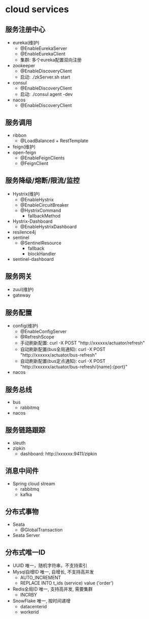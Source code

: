 # cloud services

## 服务注册中心
- eureka(维护)
  - @EnableEurekaServer
  - @EnableEurekaClient
  - 集群: 多个eureka配置双向注册
- zookeeper
  - @EnableDiscoveryClient
  - 启动: ./zkServer.sh start
- consul
  - @EnableDiscoveryClient
  - 启动: ./consul agent -dev
- nacos
  - @EnableDiscoveryClient

## 服务调用
- ribbon
  - @LoadBalanced + RestTemplate
- feign(维护)
- open-feign
  - @EnableFeignClients
  - @FeignClient

## 服务降级/熔断/限流/监控
- Hystrix(维护)
  - @EnableHystrix
  - @EnableCircuitBreaker
  - @HystrixCommand
    - fallbackMethod 
- Hystrix-Dashboard
  - @EnableHystrixDashboard
- resilence4j
- sentinel
  - @SentinelResource
    - fallback
    - blockHandler
- sentinel-dashboard

## 服务网关
- zuul(维护)
- gateway

## 服务配置
- config(维护)
  - @EnableConfigServer
  - @RefreshScope
  - 手动刷新配置: curl -X POST "http://xxxxxx/actuator/refresh"
  - 自动刷新配置(bus全局通知): curl -X POST "http://xxxxxx/actuator/bus-refresh"
  - 自动刷新配置(bus定点通知): curl -X POST "http://xxxxxx/actuator/bus-refresh/{name}:{port}"
- nacos

## 服务总线
- bus
  - rabbitmq 
- nacos

## 服务链路跟踪
- sleuth
- zipkin
  - dashboard: http://xxxxxx:9411/zipkin

## 消息中间件
- Spring cloud stream
  - rabbitmq
  - kafka

## 分布式事物
- Seata
  - @GlobalTransaction
- Seata Server

## 分布式唯一ID
- UUID 唯一，随机字符串，不支持索引
- Mysql自增ID 唯一, 自增长, 不支持高并发
  - AUTO_INCREMENT
  - REPLACE INTO t_ids (service) value ('order')
- Redis全局ID 唯一, 支持高并发, 需要集群
  - INCRBY
- SnowFlake 唯一, 按时间递增
  - datacenterid
  - workerid
